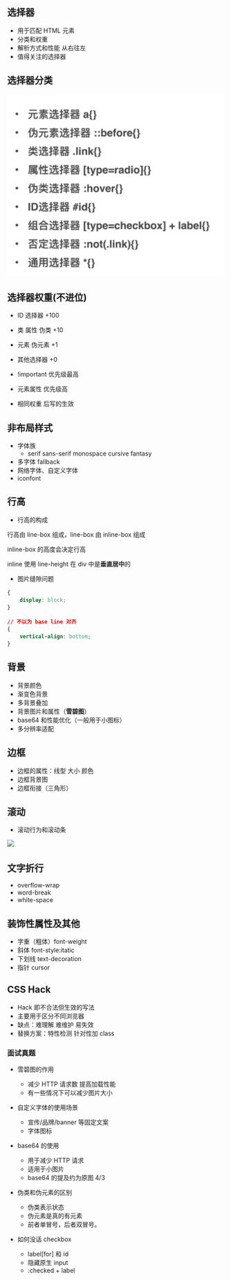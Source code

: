 ## 选择器

- 用于匹配 HTML 元素
- 分类和权重
- 解析方式和性能 从右往左
- 值得关注的选择器

## 选择器分类

![](https://raw.githubusercontent.com/ronething/Image-Hosting/master/img/20190409152435.png)

## 选择器权重(不进位)

- ID 选择器     +100
- 类 属性 伪类   +10
- 元素 伪元素    +1
- 其他选择器     +0

- !important 优先级最高
- 元素属性 优先级高
- 相同权重 后写的生效

## 非布局样式

- 字体族
    - serif sans-serif monospace
    cursive fantasy
- 多字体 fallback
- 网络字体、自定义字体
- iconfont

## 行高

- 行高的构成

行高由 line-box 组成，line-box 由 inline-box 组成

inline-box 的高度会决定行高

inline 使用 line-height 在 div 中是**垂直居中**的

- 图片缝隙问题

```css
{
    display: block;
}

// 不以为 base line 对齐
{
    vertical-align: bottom;
}
```

## 背景

- 背景颜色
- 渐变色背景
- 多背景叠加
- 背景图片和属性（**雪碧图**）
- base64 和性能优化（一般用于小图标）
- 多分辨率适配

## 边框

- 边框的属性：线型 大小 颜色
- 边框背景图
- 边框衔接（三角形）

## 滚动

- 滚动行为和滚动条

![](https://i.loli.net/2019/04/11/5caec44c8d325.png)

## 文字折行

- overflow-wrap
-  word-break
- white-space

## 装饰性属性及其他

- 字重（粗体）font-weight
- 斜体 font-style:itatic
- 下划线 text-decoration
- 指针 cursor

## CSS Hack

- Hack 即不合法但生效的写法
- 主要用于区分不同浏览器
- 缺点：难理解 难维护 易失效
- 替换方案：特性检测 针对性加 class

### 面试真题

- 雪碧图的作用
  - 减少 HTTP 请求数 提高加载性能
  - 有一些情况下可以减少图片大小

- 自定义字体的使用场景
  - 宣传/品牌/banner 等固定文案
  - 字体图标

- base64 的使用
  - 用于减少 HTTP 请求
  - 适用于小图片
  - base64 的提及约为原图 4/3

- 伪类和伪元素的区别
  - 伪类表示状态
  - 伪元素是真的有元素
  - 前者单冒号，后者双冒号。

- 如何没话 checkbox
  - label[for] 和 id
  - 隐藏原生 input
  - :checked + label